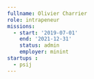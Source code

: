 ```yaml
---
fullname: Olivier Charrier
role: intrapeneur
missions:
  - start: '2019-07-01'
    end: '2021-12-31'
    status: admin
    employer: minint
startups :
  - psij
---
```




